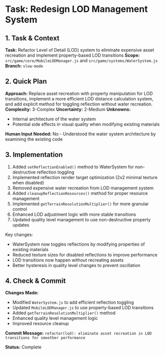 # Task: Redesign LOD Management System

## 1. Task & Context
**Task:** Refactor Level of Detail (LOD) system to eliminate expensive asset recreation and implement property-based LOD transitions
**Scope:** `src/game/core/MobileLODManager.js` and `src/game/systems/WaterSystem.js`
**Branch:** `slow-mode`

## 2. Quick Plan
**Approach:** Replace asset recreation with property manipulation for LOD transitions, implement a more efficient LOD distance calculation system, and add explicit method for toggling reflection without water recreation.
**Complexity:** 3-Complex
**Uncertainty:** 2-Medium
**Unknowns:** 
- Internal architecture of the water system
- Potential side effects in visual quality when modifying existing materials

**Human Input Needed:** No - Understood the water system architecture by examining the existing code

## 3. Implementation
1. Added `setReflectionEnabled()` method to WaterSystem for non-destructive reflection toggling
2. Implemented reflection render target optimization (2x2 minimal texture when disabled)
3. Removed expensive water recreation from LOD management system
4. Added `cleanupReflectionResources()` method for proper resource management
5. Implemented `getTerrainResolutionMultiplier()` for more granular control
6. Enhanced LOD adjustment logic with more stable transitions
7. Updated quality level management to use non-destructive property updates

Key changes:
- WaterSystem now toggles reflections by modifying properties of existing materials
- Reduced texture sizes for disabled reflections to improve performance
- LOD transitions now happen without recreating assets
- Better hysteresis in quality level changes to prevent oscillation

## 4. Check & Commit
**Changes Made:**
- Modified `WaterSystem.js` to add efficient reflection toggling
- Updated `MobileLODManager.js` to use property-based LOD transitions
- Added `getTerrainResolutionMultiplier()` method
- Enhanced quality level management logic
- Improved resource cleanup

**Commit Message:** `refactor(lod): eliminate asset recreation in LOD transitions for smoother performance`

**Status:** Complete
